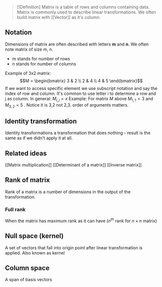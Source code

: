 > [!Definition]
Matrix is a table of rows and columns containing data. Matrix is commonly used to describe linear transformations. We often build matrix with [[Vector]] as it's column.

## Notation
Dimensions of matrix are often described with letters **m** and **n**. We often note matrix of size m, n.
- m stands for number of rows
- n stands for number of columns

Example of 3x2 matrix:
 $$M = \begin{bmatrix} 3 & 2 \\ 2 & 4 \\ 4 & 5 \end{bmatrix}$$
If we want to access specific element we use subscript notation and say the index of row and column. It's common to use letter i to determine a row and j as column. 
In general: $M_{i,j} = x$ 
Example:
For matrix $M$ above $M_{1,1} = 3$ and $M _{3,2} = 5$ . Notice it is 3,2 not 2,3. order of arguments matters.

## Identity transformation
Identity transformations a transformation that does nothing - result is the same as if we didn't apply it at all.

## Related ideas
[[Matrix multiplication]]
[[Determinant of a matrix]]
[[Inverse matrix]]

## Rank of matrix
Rank of a matrix is a number of dimensions in the output of the transformation. 

### Full rank
When the matrix has maximum rank as it can have ($n^{th}$ rank for $n \times n$ matrix)

## Null space (kernel)
A set of vectors that fall into origin point after linear transformation is applied.
Also known as kernel

## Column space
A span of basis vectors


